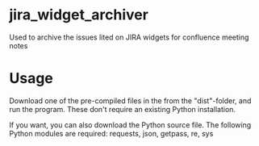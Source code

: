 # jira_widget_archiver
Used to archive the issues lited on JIRA widgets for confluence meeting notes

# Usage
Download one of the pre-compiled files in the from the "dist"-folder, and run the program.
These don't require an existing Python installation.

If you want, you can also download the Python source file.
The following Python modules are required:
requests, json, getpass, re, sys
